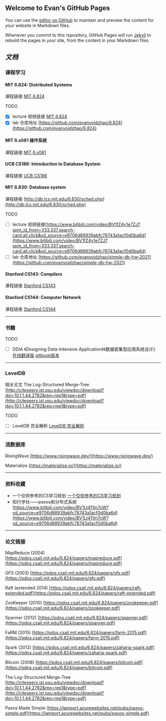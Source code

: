 ## Welcome to Evan's GitHub Pages

You can use the [editor on GitHub](https://github.com/evanvoidzhao/evanvoidzhao.github.io/edit/main/index.md) to maintain and preview the content for your website in Markdown files.

Whenever you commit to this repository, GitHub Pages will run [Jekyll](https://jekyllrb.com/) to rebuild the pages in your site, from the content in your Markdown files.

## ***文档***

### 课程学习
#### MIT 6.824: Distributed Systems
课程链接 [MIT 6.824](https://pdos.csail.mit.edu/6.824/)

TODO
- [x] lecture 视频链接 [MIT 6.824]()
- [x] lab 仓库地址 [https://github.com/evanvoidzhao/6.824](https://github.com/evanvoidzhao/6.824)

#### MIT 6.s081 操作系统
课程链接 [MIT 6.s081](https://pdos.csail.mit.edu/6.S081/2021/schedule.html)

#### UCB CS186: Introduction to Database System
课程链接 [UCB CS186](https://cs186berkeley.net/sp21/)

#### MIT 6.830: Database system
课程链接 [http://db.lcs.mit.edu/6.830/sched.php](http://db.lcs.mit.edu/6.830/sched.php)

TODO
- [ ] lecture 视频链接[https://www.bilibili.com/video/BV1fZ4y1e7ZJ?spm_id_from=333.337.search-card.all.click&vd_source=e9706d88939abfc78743a1acf0d0ba6d](https://www.bilibili.com/video/BV1fZ4y1e7ZJ?spm_id_from=333.337.search-card.all.click&vd_source=e9706d88939abfc78743a1acf0d0ba6d)
- [ ] lab 仓库地址 [https://github.com/evanvoidzhao/simple-db-hw-2021](https://github.com/evanvoidzhao/simple-db-hw-2021)
  
#### Stanford CS143: Compilers
课程链接 [Stanford CS143](http://web.stanford.edu/class/cs143/)

#### Stanford CS144: Computer Network
课程链接 [Stanford CS144](https://cs144.github.io/)

---
### 书籍
TODO
- [ ] DDIA 《Designing Data-Intensive Application》《数据密集型应用系统设计》
  [在线翻译版](https://github.com/Vonng/ddia) 
  [gitbook版本](https://vonng.gitbooks.io/ddia-cn/content/)

---
### LevelDB
相关论文 The Log-Structured Merge-Tree [http://citeseerx.ist.psu.edu/viewdoc/download?doi=10.1.1.44.2782&rep=rep1&type=pdf](http://citeseerx.ist.psu.edu/viewdoc/download?doi=10.1.1.44.2782&rep=rep1&type=pdf)

TODO
- [ ] LevelDB 完全解析 [LevelDB 完全解析](https://www.zhihu.com/column/c_1258068131073183744)
  
---

### 流数据库
RisingWave [https://www.risingwave.dev/](https://www.risingwave.dev/)

Materialize [https://materialize.io/](https://materialize.io/)

---

### 资料收藏
- 一个仅供参考的CS学习规划 [一个仅供参考的CS学习规划](https://csdiy.wiki/CS%E5%AD%A6%E4%B9%A0%E8%A7%84%E5%88%92/)
- 知行学社——paxos和分布式系统[https://www.bilibili.com/video/BV1Lt411m7cW?vd_source=e9706d88939abfc78743a1acf0d0ba6d](https://www.bilibili.com/video/BV1Lt411m7cW?vd_source=e9706d88939abfc78743a1acf0d0ba6d)

---

### 论文链接
MapReduce (2004) [https://pdos.csail.mit.edu/6.824/papers/mapreduce.pdf](https://pdos.csail.mit.edu/6.824/papers/mapreduce.pdf)

GFS (2003) [https://pdos.csail.mit.edu/6.824/papers/gfs.pdf](https://pdos.csail.mit.edu/6.824/papers/gfs.pdf)

Raft (extended 2014) [https://pdos.csail.mit.edu/6.824/papers/raft-extended.pdf](https://pdos.csail.mit.edu/6.824/papers/raft-extended.pdf)

ZooKeeper (2010) [https://pdos.csail.mit.edu/6.824/papers/zookeeper.pdf](https://pdos.csail.mit.edu/6.824/papers/zookeeper.pdf)

Spanner (2012) [https://pdos.csail.mit.edu/6.824/papers/spanner.pdf](https://pdos.csail.mit.edu/6.824/papers/spanner.pdf)

FaRM (2015) [https://pdos.csail.mit.edu/6.824/papers/farm-2015.pdf](https://pdos.csail.mit.edu/6.824/papers/farm-2015.pdf)

Spark (2012) [https://pdos.csail.mit.edu/6.824/papers/zaharia-spark.pdf](https://pdos.csail.mit.edu/6.824/papers/zaharia-spark.pdf)

Bitcoin (2008) [https://pdos.csail.mit.edu/6.824/papers/bitcoin.pdf](https://pdos.csail.mit.edu/6.824/papers/bitcoin.pdf)

The Log-Structured Merge-Tree [http://citeseerx.ist.psu.edu/viewdoc/download?doi=10.1.1.44.2782&rep=rep1&type=pdf](http://citeseerx.ist.psu.edu/viewdoc/download?doi=10.1.1.44.2782&rep=rep1&type=pdf)

Paxos Made Simple [https://lamport.azurewebsites.net/pubs/paxos-simple.pdf](https://lamport.azurewebsites.net/pubs/paxos-simple.pdf)